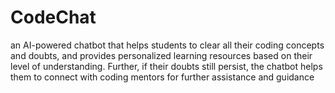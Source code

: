 # CodeChat

 an AI-powered chatbot that helps students to clear all their coding concepts and doubts, and provides personalized learning resources based on their level of understanding. Further, if their doubts still persist, the chatbot helps them to connect with coding mentors for further assistance and guidance
